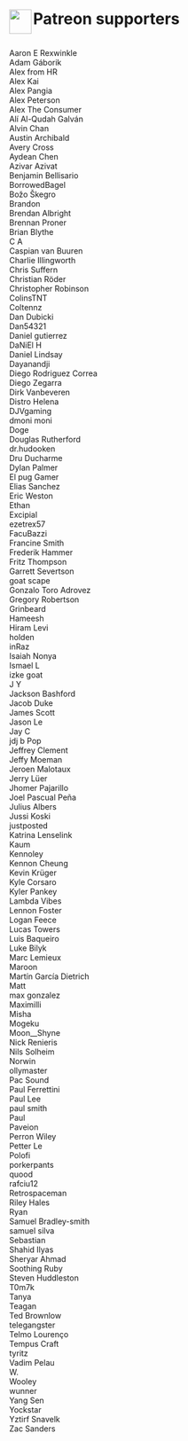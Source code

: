 
<div align="center">
    <img align="left" width="40" height="44" src="[https://github.com/SplitScreen-Me/splitscreenme-www/blob/master/static/img/NucleusCoop1.png](https://github.com/SplitScreen-Me/splitscreenme-patreon/blob/main/patreon-icon.png)">
     <h1 align="left">Patreon supporters</h1>  
  </br>
</div>
<div>Aaron E Rexwinkle</div>

<div>Adam Gáborik</div>

<div>Alex from HR</div>

<div>Alex Kai</div>

<div>Alex Pangia</div>

<div>Alex Peterson</div>

<div>Alex The Consumer</div>

<div>Alí Al-Qudah Galván</div>

<div>Alvin Chan</div>

<div>Austin Archibald</div>

<div>Avery Cross</div>

<div>Aydean Chen</div>

<div>Azivar Azivat</div>

<div>Benjamin Bellisario</div>

<div>BorrowedBagel</div>

<div>Božo Škegro</div>

<div>Brandon </div>

<div>Brendan Albright</div>

<div>Brennan Proner</div>

<div>Brian Blythe</div>

<div>C A</div>

<div>Caspian van Buuren</div>

<div>Charlie Illingworth</div>

<div>Chris Suffern</div>

<div>Christian Röder</div>

<div>Christopher Robinson</div>

<div>ColinsTNT</div>

<div>Coltennz</div>

<div>Dan Dubicki</div>

<div>Dan54321</div>

<div>Daniel gutierrez</div>

<div>DaNiEl H</div>

<div>Daniel Lindsay</div>

<div>Dayanandji</div>

<div>Diego Rodriguez Correa</div>

<div>Diego Zegarra</div>

<div>Dirk Vanbeveren</div>

<div>Distro Helena</div>

<div>DJVgaming</div>

<div>dmoni moni</div>

<div>Doge</div>

<div>Douglas Rutherford</div>

<div>dr.hudooken</div>

<div>Dru Ducharme</div>

<div>Dylan Palmer</div>

<div>El pug Gamer</div>

<div>Elias Sanchez</div>

<div>Eric Weston</div>

<div>Ethan</div>

<div>Excipial</div>

<div>ezetrex57</div>

<div>FacuBazzi </div>

<div>Francine Smith</div>

<div>Frederik Hammer</div>

<div>Fritz Thompson</div>

<div>Garrett Severtson</div>

<div>goat scape</div>

<div>Gonzalo Toro Adrovez</div>

<div>Gregory Robertson</div>

<div>Grinbeard</div>

<div>Hameesh</div>

<div>Hiram Levi</div>

<div>holden</div>

<div>inRaz</div>

<div>Isaiah Nonya</div>

<div>Ismael L</div>

<div>izke goat</div>

<div>J Y</div>

<div>Jackson Bashford</div>

<div>Jacob Duke</div>

<div>James Scott</div>

<div>Jason Le</div>

<div>Jay C</div>

<div>jdj b Pop</div>

<div>Jeffrey Clement</div>

<div>Jeffy Moeman</div>

<div>Jeroen Malotaux</div>

<div>Jerry Lüer</div>

<div>Jhomer Pajarillo</div>

<div>Joel Pascual Peña</div>

<div>Julius Albers</div>

<div>Jussi Koski</div>

<div>justposted</div>

<div>Katrina Lenselink</div>

<div>Kaum</div>

<div>Kennoley </div>

<div>Kennon Cheung</div>

<div>Kevin Krüger</div>

<div>Kyle Corsaro</div>

<div>Kyler Pankey</div>

<div>Lambda Vibes</div>

<div>Lennon Foster</div>

<div>Logan Feece</div>

<div>Lucas Towers</div>

<div>Luis Baqueiro</div>

<div>Luke Bilyk</div>

<div>Marc Lemieux</div>

<div>Maroon</div>

<div>Martín García Dietrich</div>

<div>Matt</div>

<div>max gonzalez</div>

<div>Maximilli</div>

<div>Misha</div>

<div>Mogeku</div>

<div>Moon__Shyne</div>

<div>Nick Renieris</div>

<div>Nils Solheim</div>

<div>Norwin </div>

<div>ollymaster </div>

<div>Pac Sound</div>

<div>Paul Ferrettini</div>

<div>Paul Lee</div>

<div>paul smith</div>

<div>Paul</div>

<div>Paveion</div>

<div>Perron Wiley</div>

<div>Petter Le</div>

<div>Polofi</div>

<div>porkerpants</div>

<div>quood</div>

<div>rafciu12 </div>

<div>Retrospaceman</div>

<div>Riley Hales</div>

<div>Ryan</div>

<div>Samuel Bradley-smith</div>

<div>samuel silva</div>

<div>Sebastian</div>

<div>Shahid Ilyas</div>

<div>Sheryar Ahmad</div>

<div>Soothing Ruby</div>

<div>Steven Huddleston</div>

<div>T0m7k</div>

<div>Tanya</div>

<div>Teagan </div>

<div>Ted Brownlow</div>

<div>telegangster</div>

<div>Telmo Lourenço</div>

<div>Tempus Craft</div>

<div>tyritz</div>

<div>Vadim Pelau</div>

<div>W.</div>

<div>Wooley </div>

<div>wunner</div>

<div>Yang Sen</div>

<div>Yockstar</div>

<div>Yztirf Snavelk</div>

<div>Zac Sanders</div>
